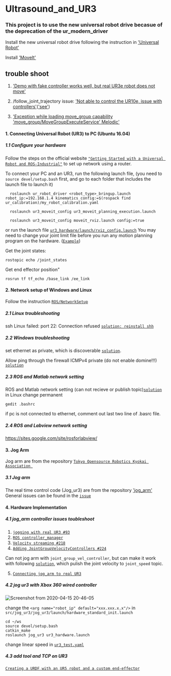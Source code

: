 # Ultrasound_and_UR3

### This project is to use the new universal robot drive becasue of the deprecation of the ur_modern_driver

Install the new universal robot drive following the instruction in ['Universal Robot'](https://github.com/ros-industrial/universal_robot)

Install ['MoveIt'](https://moveit.ros.org/) 

## trouble shoot
1. ['Demo with fake controller works well, but real UR3e robot does not move'](https://github.com/UniversalRobots/Universal_Robots_ROS_Driver/issues/106)

2. /follow_joint_trajectory issue: ['Not able to control the UR10e, issue with controllers'](https://github.com/UniversalRobots/Universal_Robots_ROS_Driver/issues/55)(['see'](https://github.com/UniversalRobots/Universal_Robots_ROS_Driver/issues/55#issuecomment-562215033))

3. ['Exception while loading move_group capability 'move_group/MoveGroupExecuteService' Melodic'](https://github.com/ros-industrial/universal_robot/issues/413)


#### 1. Connecting Universal Robot (UR3) to PC (Ubuntu 16.04)
##### 1.1 Configure your hardware
Follow the steps on the official website [`"Getting Started with a Universal Robot and ROS-Industrial"`](http://wiki.ros.org/universal_robot/Tutorials/Getting%20Started%20with%20a%20Universal%20Robot%20and%20ROS-Industrial) to set up network using a router.

To connect your PC and an UR3, run the following launch file, (you need to `source devel/setup.bash` first, and go to each folder that includes the launch file to launch it)
```
  roslaunch ur_robot_driver <robot_type>_bringup.launch robot_ip:=192.168.1.4 kinematics_config:=$(rospack find ur_calibration)/my_robot_calibration.yaml

  roslaunch ur3_moveit_config ur3_moveit_planning_execution.launch

  roslaunch ur3_moveit_config moveit_rviz.launch config:=true
```
or run the launch file [`ur3_hardware/launch/rviz_config.launch`](https://github.com/Haoran-Zhao/US_UR3/blob/master/src/ur3_hardware/launch/rviz_config.launch)
You may need to change your joint limit file before you run any motion planning program on the hardware. ([`Example`](https://github.com/lihuang3/ur3_ROS-hardware/issues/1#issuecomment-422070509))

Get the joint states:
```
rostopic echo /joint_states
```
Get end effector position"
```
rosrun tf tf_echo /base_link /ee_link
```
#### 2. Network setup of Windows and Linux
Follow the instruction [`ROS/NetworkSetup`](http://wiki.ros.org/ROS/NetworkSetup)
##### 2.1 Linux troubleshooting
ssh Linux failed: port 22: Connection refused [`solution: reinstall shh`](https://stackoverflow.com/questions/17335728/connect-to-host-localhost-port-22-connection-refused)
##### 2.2 Windows troubleshooting
set ethernet as private, which is discoverable [`solution`](https://superuser.com/questions/627208/unable-to-ping-a-windows-machine-from-linux/1203485).

Allow ping through the firewall ICMPv4 private (do not enable domine!!!) [`solution`](https://www.faqforge.com/windows/windows-10/how-to-allow-ping-trough-the-firewall-in-windows-10/)

##### 2.3 ROS and Matlab network setting
ROS and Matlab network setting (can not recieve or publish topic)[`solution`](https://itectec.com/matlab/matlab-why-is-the-ros-subscriber-callback-in-matlab-not-triggered-when-messages-are-published-from-an-external-ros-node-not-in-matlab/)
in Linux change permanent
```
gedit .bashrc
```
if pc is not connected to ethernet, comment out last two line of .basrc file. 

##### 2.4 ROS and Labview network setting
https://sites.google.com/site/rosforlabview/

#### 3. Jog Arm
Jog arm are from the repository [`Tokyo Opensource Robotics Kyokai Association
`](https://github.com/tork-a)
##### 3.1 Jog arm
The real time control code (Jog_ur3) are from the repository ['jog_arm'](https://github.com/UTNuclearRoboticsPublic/jog_arm)
General issues can be found in the [`issue`](https://github.com/UTNuclearRoboticsPublic/jog_arm/issues)

#### 4. Hardware Implementation
##### 4.1 jog_arm controller issues toubleshoot
1. [`jogging with real UR3 #93`](https://github.com/UTNuclearRoboticsPublic/jog_arm/issues/93)
2. [`ROS controller_manager`](http://wiki.ros.org/controller_manager)
3. [`Velocity streaming #218`](https://github.com/ros-industrial/ur_modern_driver/issues/218)
4. [`Adding JointGroupVelocityControllers #224`](https://github.com/rosindustrial/ur_modern_driver/pull/224/commits/e0032825cf1acaf5c81738f835eaf85410bdee84)

Can not jog arm with `joint_group_vel_controller`, but can make it work with following [`solution`](https://github.com/UTNuclearRoboticsPublic/jog_arm/issues/94#issuecomment-497584452), which pulish the joint velocity to `joint_speed` topic.

5. [`Connecting jog_arm to real UR3`](https://github.com/UTNuclearRoboticsPublic/jog_arm/issues/94)

##### 4.2 jog ur3 with Xbox 360 wired controller
![Screenshot from 2020-04-15 20-46-05](https://user-images.githubusercontent.com/16868368/79405908-44b9cc00-7f5b-11ea-88c4-2ea957eb76ac.png)

change the `<arg name="robot_ip" default="xxx.xxx.x.x"/>` in `src/jog_ur3/jog_ur3/launch/hardware_standard_init.launch`

```
cd ~/ws
source devel/setup.bash
catkin_make
roslaunch jog_ur3 ur3_hardware.launch
```

change linear speed in [`ur3_test.yaml`](https://github.com/Haoran-Zhao/US_UR3/blob/master/src/jog_ur3/jog_ur3/config/ur3_test.yaml)

##### 4.3 add tool and TCP on UR3
[`Creating a URDF with an UR5 robot and a custom end-effector`](https://gramaziokohler.github.io/compas_fab/latest/examples/03_backends_ros/07_ros_create_urdf_ur5_with_measurement_tool.html)
